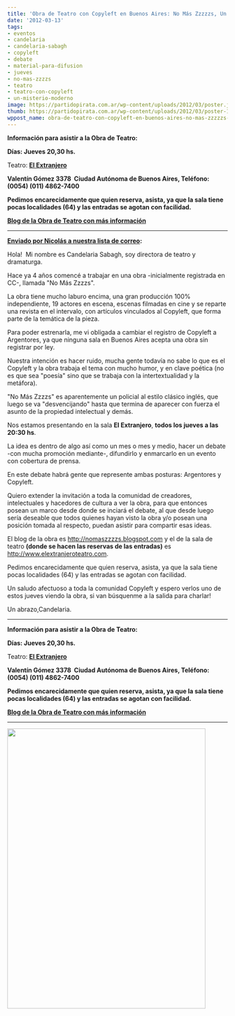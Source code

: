 ```yaml
---
title: 'Obra de Teatro con Copyleft en Buenos Aires: No Más Zzzzzs, Un Misterio Moderno'
date: '2012-03-13'
tags:
- eventos
- candelaria
- candelaria-sabagh
- copyleft
- debate
- material-para-difusion
- jueves
- no-mas-zzzzs
- teatro
- teatro-con-copyleft
- un-misterio-moderno
image: https://partidopirata.com.ar/wp-content/uploads/2012/03/poster.jpg
thumb: https://partidopirata.com.ar/wp-content/uploads/2012/03/poster-150x150.jpg
wppost_name: obra-de-teatro-con-copyleft-en-buenos-aires-no-mas-zzzzzs-un-misterio-moderno
---
```


<strong>Información para asistir a la Obra de Teatro:</strong>

<strong>Días: Jueves 20,30 hs.</strong>

Teatro: <strong><a href="http://www.elextranjeroteatro.com/" target="_blank">El Extranjero</a>
</strong>

<strong>Valentín Gómez 3378  Ciudad Autónoma de Buenos Aires, Teléfono: (0054) (011) 4862-7400 </strong>

<strong>Pedimos encarecidamente que quien reserva, asista, ya que la sala tiene pocas localidades (64) y las entradas se agotan con facilidad.</strong>

<strong><a href="http://nomaszzzzs.blogspot.com/2012/02/inglaterra-1929.html#comment-form" target="_blank">Blog de la Obra de Teatro con más información</a></strong>

<hr />

<strong><a href="http://lists.partidopirata.com.ar/pipermail/general-partidopirata.com.ar/2012-March/016161.html" target="_blank">Enviado por Nicolás a nuestra lista de correo</a>:</strong>

Hola!  Mi nombre es Candelaria Sabagh, soy directora de teatro y dramaturga.

Hace ya 4 años comencé a trabajar en una obra -inicialmente registrada en CC-, llamada "No Más Zzzzs".

La obra tiene mucho laburo encima, una gran producción 100%  independiente, 19 actores en escena, escenas filmadas en cine y se reparte una revista en el intervalo, con artículos vinculados al Copyleft, que forma parte de la temática de la pieza.

Para poder estrenarla, me vi obligada a cambiar el registro de Copyleft a Argentores, ya que ninguna sala en Buenos Aires acepta una obra sin registrar por ley.

Nuestra intención es hacer ruido, mucha gente todavía no sabe lo que es el Copyleft y la obra trabaja el tema con mucho humor, y en clave poética (no es que sea "poesía" sino que se trabaja con la intertextualidad y la metáfora).

"No Más Zzzzs" es aparentemente un policial al estilo clásico inglés, que luego se va "desvencijando" hasta que termina de aparecer con fuerza el asunto de la propiedad intelectual y demás.

Nos estamos presentando en la sala <strong>El Extranjero</strong>, <strong>todos los jueves a las 20:30 hs</strong>.

La idea es dentro de algo así como un mes o mes y medio, hacer un debate -con mucha promoción mediante-, difundirlo y enmarcarlo en un evento con cobertura de prensa.

En este debate habrá gente que represente ambas posturas: Argentores y Copyleft.

Quiero extender la invitación a toda la comunidad de creadores, intelectuales y hacedores de cultura a ver la obra, para que entonces posean un marco desde donde se inciará el debate, al que desde luego sería deseable que todos quienes hayan visto la obra y/o posean una posición tomada al respecto, puedan asistir para compartir esas ideas.

El blog de la obra es <a href="http://nomaszzzzs.blogspot.com/" target="_blank">http://nomaszzzzs.blogspot.com</a> y el de la sala de teatro <strong>(donde se hacen las reservas de las entradas)</strong> es <a href="http://www.elextranjeroteatro.com/" target="_blank">http://www.elextranjeroteatro.com</a>.

Pedimos encarecidamente que quien reserva, asista, ya que la sala tiene pocas localidades (64) y las entradas se agotan con facilidad.

Un saludo afectuoso a toda la comunidad Copyleft y espero verlos uno de estos jueves viendo la obra, si van búsquenme a la salida para charlar!

Un abrazo,Candelaria.

<hr />

<strong>Información para asistir a la Obra de Teatro:</strong>

<strong>Días: Jueves 20,30 hs.</strong>

Teatro: <strong><a href="http://www.elextranjeroteatro.com/" target="_blank">El Extranjero</a>
</strong>

<strong>Valentín Gómez 3378  Ciudad Autónoma de Buenos Aires, Teléfono: (0054) (011) 4862-7400 </strong>

<strong>Pedimos encarecidamente que quien reserva, asista, ya que la sala tiene pocas localidades (64) y las entradas se agotan con facilidad.</strong>

<strong><a href="http://nomaszzzzs.blogspot.com/2012/02/inglaterra-1929.html#comment-form" target="_blank">Blog de la Obra de Teatro con más información</a></strong>

<hr />

<a href="https://partidopirata.com.ar/wp-content/uploads/2012/03/poster.jpg"><img class="size-full wp-image-3489 aligncenter" title="No Más Zzzzs" src="https://partidopirata.com.ar/wp-content/uploads/2012/03/poster.jpg" alt="" width="453" height="640" /></a>
